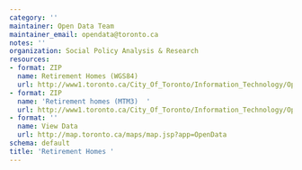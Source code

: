 ```yaml
---
category: ''
maintainer: Open Data Team
maintainer_email: opendata@toronto.ca
notes: ''
organization: Social Policy Analysis & Research
resources:
- format: ZIP
  name: Retirement Homes (WGS84)
  url: http://www1.toronto.ca/City_Of_Toronto/Information_Technology/Open_Data/Data_Sets/Assets/Files/Retirement_Homes_WGS84.zip
- format: ZIP
  name: 'Retirement homes (MTM3)  '
  url: http://www1.toronto.ca/City_Of_Toronto/Information_Technology/Open_Data/Data_Sets/Assets/Files/Retirement_Homes_mtm3.zip
- format: ''
  name: View Data
  url: http://map.toronto.ca/maps/map.jsp?app=OpenData
schema: default
title: 'Retirement Homes '
---
```

